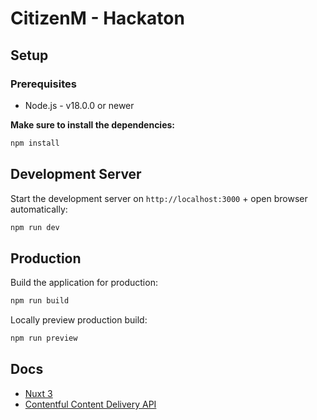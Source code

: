 # CitizenM - Hackaton

## Setup

### Prerequisites

- Node.js - v18.0.0 or newer

**Make sure to install the dependencies:**

```bash
npm install
```

## Development Server

Start the development server on `http://localhost:3000` + open browser automatically:

```bash
npm run dev
```

## Production

Build the application for production:

```bash
npm run build
```

Locally preview production build:

```bash
npm run preview
```

## Docs

- [Nuxt 3](https://nuxt.com/docs/getting-started/introduction)
- [Contentful Content Delivery API](https://www.contentful.com/developers/docs/references/content-delivery-api/)